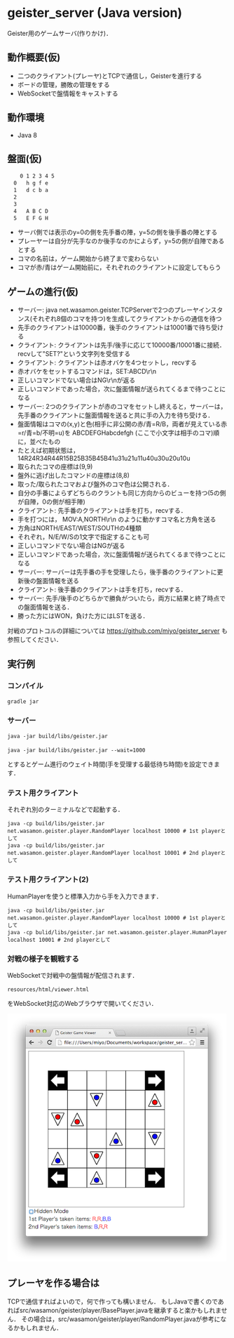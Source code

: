 # geister_server (Java version)

Geister用のゲームサーバ(作りかけ)．

## 動作概要(仮)
- 二つのクライアント(プレーヤ)とTCPで通信し，Geisterを進行する
- ボードの管理，勝敗の管理をする
- WebSocketで盤情報をキャストする

## 動作環境
- Java 8

## 盤面(仮)
        0 1 2 3 4 5
      0   h g f e
      1   d c b a
      2
      3
      4   A B C D
      5   E F G H
- サーバ側では表示のy=0の側を先手番の陣，y=5の側を後手番の陣とする
- プレーヤーは自分が先手なのか後手なのかによらず，y=5の側が自陣であるとする
- コマの名前は，ゲーム開始から終了まで変わらない
- コマが赤/青はゲーム開始前に，それぞれのクライアントに設定してもらう

## ゲームの進行(仮)
- サーバー: java net.wasamon.geister.TCPServerで2つのプレーヤインスタンス(それぞれ8個のコマを持つ)を生成してクライアントからの通信を待つ
 - 先手のクライアントは10000番，後手のクライアントは10001番で待ち受ける
- クライアント: クライアントは先手/後手に応じて10000番/10001番に接続．recvして"SET?"という文字列を受信する
- クライアント: クライアントは赤オバケを4つセットし，recvする
 - 赤オバケをセットするコマンドは，SET:ABCD\r\n
 - 正しいコマンドでない場合はNG\r\nが返る
 - 正しいコマンドであった場合，次に盤面情報が送られてくるまで待つことになる
- サーバー: 2つのクライアントが赤のコマをセットし終えると，サーバーは，先手番のクライアントに盤面情報を送ると共に手の入力を待ち受ける．
 - 盤面情報はコマの(x,y)と色(相手に非公開の赤/青=R/B，両者が見えている赤=r/青=b/不明=u)を ABCDEFGHabcdefgh (ここで小文字は相手のコマ)順に，並べたもの
 - たとえば初期状態は，14R24R34R44R15B25B35B45B41u31u21u11u40u30u20u10u
 - 取られたコマの座標は(9,9)
 - 盤外に逃げ出したコマンドの座標は(8,8)
 - 取った/取られたコマおよび盤外のコマ色は公開される．
 - 自分の手番によらずどちらのクラントも同じ方向からのビューを持つ(5の側が自陣，0の側が相手陣)
- クライアント: 先手番のクライアントは手を打ち，recvする．
 - 手を打つには， MOV:A,NORTH\r\n のように動かすコマ名と方角を送る
 - 方角はNORTH/EAST/WEST/SOUTHの4種類
  - それぞれ，N/E/W/Sの1文字で指定することも可
 - 正しいコマンドでない場合はNGが返る
 - 正しいコマンドであった場合，次に盤面情報が送られてくるまで待つことになる
- サーバー: サーバーは先手番の手を受理したら，後手番のクライアントに更新後の盤面情報を送る
- クライアント: 後手番のクライアントは手を打ち，recvする．
- サーバー: 先手/後手のどちらかで勝負がついたら，両方に結果と終了時点での盤面情報を送る．
 - 勝った方にはWON，負けた方にはLSTを送る．
 
対戦のプロトコルの詳細については https://github.com/miyo/geister_server も参照してください．

## 実行例
### コンパイル
    gradle jar

### サーバー
    java -jar build/libs/geister.jar

    java -jar build/libs/geister.jar --wait=1000

とするとゲーム進行のウェイト時間(手を受理する最低待ち時間)を設定できます．

### テスト用クライアント
それぞれ別のターミナルなどで起動する．

    java -cp build/libs/geister.jar net.wasamon.geister.player.RandomPlayer localhost 10000 # 1st playerとして
    java -cp build/libs/geister.jar net.wasamon.geister.player.RandomPlayer localhost 10001 # 2nd playerとして

### テスト用クライアント(2)
HumanPlayerを使うと標準入力から手を入力できます．

    java -cp build/libs/geister.jar net.wasamon.geister.player.RandomPlayer localhost 10000 # 1st playerとして
    java -cp bulid/libs/geister.jar net.wasamon.geister.player.HumanPlayer localhost 10001 # 2nd playerとして

### 対戦の様子を観戦する
WebSocketで対戦中の盤情報が配信されます．

    resources/html/viewer.html

をWebSocket対応のWebブラウザで開いてください．

![ビューワサンプル](./misc/viewer_image.png)

## プレーヤを作る場合は
TCPで通信すればよいので，何で作っても構いません．
もしJavaで書くのであればsrc/wasamon/geister/player/BasePlayer.javaを継承すると楽かもしれません．
その場合は，src/wasamon/geister/player/RandomPlayer.javaが参考になるかもしれません．

